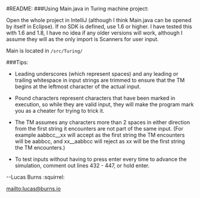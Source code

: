 #README:
###Using Main.java in Turing machine project:

Open the whole project in IntelliJ (although I think Main.java can be opened by itself
in Eclipse). If no SDK is defined, use 1.6 or higher. I have tested this with 1.6 and 1.8,
I have no idea if any older versions will work, although I assume they will as the only
import is Scanners for user input.

Main is located in `/src/Turing/`

###Tips:
- Leading underscores (which represent spaces) and any leading or trailing whitespace in
input strings are trimmed to ensure that the TM begins at the leftmost character of the
actual input.

- Pound characters represent characters that have been marked in execution, so while they
are valid input, they will make the program mark you as a cheater for trying to trick it.

- The TM assumes any characters more than 2 spaces in either direction from the first
string it encounters are not part of the same input. (For example aabbcc\__xx will accept
as the first string the TM encounters will be aabbcc, and xx__aabbcc will reject as xx
will be the first string the TM encounters.)

- To test inputs without having to press enter every time to advance the simulation, comment
out lines 432 - 447, or hold enter.


--Lucas Burns :squirrel:

<mailto:lucas@burns.io> 
